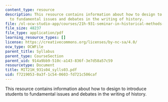 ```yaml
---
content_type: resource
description: This resource contains information about how to design to introduce students
  to fundamental issues and debates in the writing of history.
file: /ol-ocw-studio-app/courses/21h-931-seminar-in-historical-methods-spring-2004/f72190530a3f1c540603fd721c506caf_MIT21H_931s04_sylls03.pdf
file_size: 48237
file_type: application/pdf
learning_resource_types: []
license: https://creativecommons.org/licenses/by-nc-sa/4.0/
ocw_type: OCWFile
parent_title: Syllabus
parent_type: CourseSection
parent_uid: 914a9bb9-510c-a143-836f-3e7d58a57c59
resourcetype: Document
title: MIT21H_931s04_sylls03.pdf
uid: f7219053-0a3f-1c54-0603-fd721c506caf
---
```

This resource contains information about how to design to introduce students to fundamental issues and debates in the writing of history.